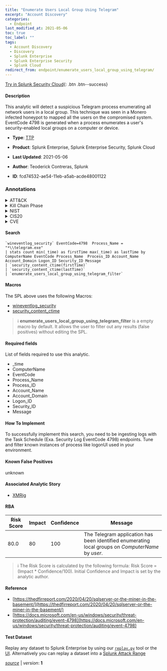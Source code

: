 ```yaml
---
title: "Enumerate Users Local Group Using Telegram"
excerpt: "Account Discovery"
categories:
  - Endpoint
last_modified_at: 2021-05-06
toc: true
toc_label: ""
tags:
  - Account Discovery
  - Discovery
  - Splunk Enterprise
  - Splunk Enterprise Security
  - Splunk Cloud
redirect_from: endpoint/enumerate_users_local_group_using_telegram/
---
```




[Try in Splunk Security Cloud](https://www.splunk.com/en_us/cyber-security.html){: .btn .btn--success}

#### Description

This analytic will detect a suspicious Telegram process enumerating all network users in a local group. This technique was seen in a Monero infected honeypot to mapped all the users on the compromised system. EventCode 4798 is generated when a process enumerates a user&#39;s security-enabled local groups on a computer or device.

- **Type**: [TTP](https://github.com/splunk/security_content/wiki/Detection-Analytic-Types)
- **Product**: Splunk Enterprise, Splunk Enterprise Security, Splunk Cloud

- **Last Updated**: 2021-05-06
- **Author**: Teoderick Contreras, Splunk
- **ID**: fcd74532-ae54-11eb-a5ab-acde48001122

### Annotations
<details>
  <summary>ATT&CK</summary>

<div markdown="1">

#### [ATT&CK](https://attack.mitre.org/)

| ID          | Technique   | Tactic         |
| ----------- | ----------- |--------------- |
| [T1087](https://attack.mitre.org/techniques/T1087/) | Account Discovery | Discovery |

</div>
</details>


<details>
  <summary>Kill Chain Phase</summary>

<div markdown="1">

* Exploitation


</div>
</details>


<details>
  <summary>NIST</summary>

<div markdown="1">

* DE.CM



</div>
</details>

<details>
  <summary>CIS20</summary>

<div markdown="1">

* CIS 10



</div>
</details>

<details>
  <summary>CVE</summary>

<div markdown="1">


</div>
</details>


#### Search

```
`wineventlog_security` EventCode=4798  Process_Name = "*\\telegram.exe" 
| stats count min(_time) as firstTime max(_time) as lastTime by ComputerName EventCode Process_Name  Process_ID Account_Name Account_Domain Logon_ID Security_ID Message 
| `security_content_ctime(firstTime)` 
| `security_content_ctime(lastTime)` 
| `enumerate_users_local_group_using_telegram_filter`
```

#### Macros
The SPL above uses the following Macros:
* [wineventlog_security](https://github.com/splunk/security_content/blob/develop/macros/wineventlog_security.yml)
* [security_content_ctime](https://github.com/splunk/security_content/blob/develop/macros/security_content_ctime.yml)

> :information_source:
> **enumerate_users_local_group_using_telegram_filter** is a empty macro by default. It allows the user to filter out any results (false positives) without editing the SPL.



#### Required fields
List of fields required to use this analytic.
* _time
* ComputerName
* EventCode
* Process_Name
* Process_ID
* Account_Name
* Account_Domain
* Logon_ID
* Security_ID
* Message



#### How To Implement
To successfully implement this search, you need to be ingesting logs with the Task Schedule (Exa. Security Log EventCode 4798) endpoints. Tune and filter known instances of process like logonUI used in your environment.
#### Known False Positives
unknown

#### Associated Analytic Story
* [XMRig](/stories/xmrig)




#### RBA

| Risk Score  | Impact      | Confidence   | Message      |
| ----------- | ----------- |--------------|--------------|
| 80.0 | 80 | 100 | The Telegram application has been identified enumerating local groups on $ComputerName$ by $user$. |


> :information_source:
> The Risk Score is calculated by the following formula: Risk Score = (Impact * Confidence/100). Initial Confidence and Impact is set by the analytic author.


#### Reference

* [https://thedfirreport.com/2020/04/20/sqlserver-or-the-miner-in-the-basement/](https://thedfirreport.com/2020/04/20/sqlserver-or-the-miner-in-the-basement/)
* [https://docs.microsoft.com/en-us/windows/security/threat-protection/auditing/event-4798](https://docs.microsoft.com/en-us/windows/security/threat-protection/auditing/event-4798)



#### Test Dataset
Replay any dataset to Splunk Enterprise by using our [`replay.py`](https://github.com/splunk/attack_data#using-replaypy) tool or the [UI](https://github.com/splunk/attack_data#using-ui).
Alternatively you can replay a dataset into a [Splunk Attack Range](https://github.com/splunk/attack_range#replay-dumps-into-attack-range-splunk-server)




[*source*](https://github.com/splunk/security_content/tree/develop/detections/endpoint/enumerate_users_local_group_using_telegram.yml) \| *version*: **1**